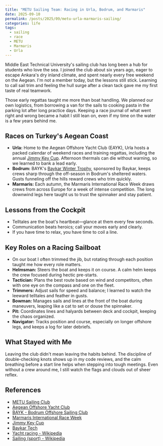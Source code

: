 ```yaml
---
title: "METU Sailing Team: Racing in Urla, Bodrum, and Marmaris"
date: 2025-09-10
permalink: /posts/2025/09/metu-urla-marmaris-sailing/
categories: life
tags:
  - sailing
  - race
  - METU
  - Marmaris
  - Urla
---
```


Middle East Technical University's sailing club has long been a hub for students who love the sea. I joined the club about six years ago, eager to escape Ankara's dry inland climate, and spent nearly every free weekend on the Aegean. I'm not a member today, but the lessons still stick. Learning to call sail trim and feeling the hull surge after a clean tack gave me my first taste of real teamwork.

Those early regattas taught me more than boat handling. We planned our own logistics, from borrowing a van for the sails to cooking pasta in the parking lot after long practice days. Keeping a race journal of what went right and wrong became a habit I still lean on, even if my time on the water is a few years behind me.


## Races on Turkey's Aegean Coast

- **Urla:** Home to the Aegean Offshore Yacht Club (EAYK), Urla hosts a packed calendar of weekend races and training regattas, including the annual [Jimmy Key Cup](https://jimmykeycup.com). Afternoon thermals can die without warning, so we learned to bank a lead early.
- **Bodrum:** BAYK's [Baykar Winter Trophy](https://www.bayk.org), sponsored by Baykar, keeps crews sharp through the off-season in Bodrum's sheltered waters. Gusts funneling off the hills reward crews who trim quickly.
- **Marmaris:** Each autumn, the Marmaris International Race Week draws crews from across Europe for a week of intense competition. The long downwind legs here taught us to trust the spinnaker and stay patient.

## Lessons from the Cockpit

- Telltales are the boat's heartbeat—glance at them every few seconds.
- Communication beats heroics; call your moves early and clearly.
- If you have time to relax, you have time to coil a line.

## Key Roles on a Racing Sailboat

- On our boat I often trimmed the jib, but rotating through each position taught me how every role matters.
- **Helmsman:** Steers the boat and keeps it on course. A calm helm keeps the crew focused during hectic pre-starts.
- **Tactician:** Plans the best route based on wind and competitors, often with one eye on the compass and one on the fleet.
- **Trimmers:** Adjust sails for speed and balance; I learned to watch the leeward telltales and feather in gusts.
- **Bowman:** Manages sails and lines at the front of the boat during maneuvers, leaping like a cat to set or douse the spinnaker.
- **Pit:** Coordinates lines and halyards between deck and cockpit, keeping the chaos organized.
- **Navigator:** Tracks position and course, especially on longer offshore legs, and keeps a log for later debriefs.

## What Stayed with Me

Leaving the club didn't mean leaving the habits behind. The discipline of double-checking knots shows up in my code reviews, and the calm breathing before a start line helps when stepping into tough meetings. Even without a crew around me, I still watch the flags and clouds out of sheer reflex.

## References

- [METU Sailing Club](https://www.instagram.com/odtuyelken/)
- [Aegean Offshore Yacht Club](http://www.eayk.org)
- [BAYK - Bodrum Offshore Sailing Club](https://www.bayk.org)
- [Marmaris International Race Week](https://www.marmarisraceweek.com)
- [Jimmy Key Cup](https://jimmykeycup.com)
- [Baykar Tech](https://www.baykartech.com)
- [Yacht racing - Wikipedia](https://en.wikipedia.org/wiki/Yacht_racing)
- [Sailing (sport) - Wikipedia](https://en.wikipedia.org/wiki/Sailing_(sport))

